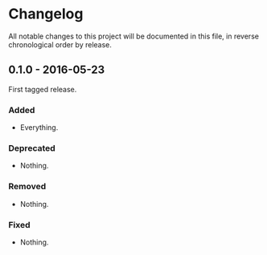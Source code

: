 # Changelog

All notable changes to this project will be documented in this file, in reverse chronological order by release.

## 0.1.0 - 2016-05-23

First tagged release.

### Added

- Everything.

### Deprecated

- Nothing.

### Removed

- Nothing.

### Fixed

- Nothing.
